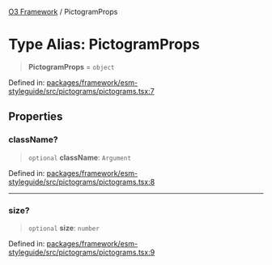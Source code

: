 [O3 Framework](../API.md) / PictogramProps

# Type Alias: PictogramProps

> **PictogramProps** = `object`

Defined in: [packages/framework/esm-styleguide/src/pictograms/pictograms.tsx:7](https://github.com/openmrs/openmrs-esm-core/blob/85cde3ce59cd3d29230c98040a3f53525e808725/packages/framework/esm-styleguide/src/pictograms/pictograms.tsx#L7)

## Properties

### className?

> `optional` **className**: `Argument`

Defined in: [packages/framework/esm-styleguide/src/pictograms/pictograms.tsx:8](https://github.com/openmrs/openmrs-esm-core/blob/85cde3ce59cd3d29230c98040a3f53525e808725/packages/framework/esm-styleguide/src/pictograms/pictograms.tsx#L8)

***

### size?

> `optional` **size**: `number`

Defined in: [packages/framework/esm-styleguide/src/pictograms/pictograms.tsx:9](https://github.com/openmrs/openmrs-esm-core/blob/85cde3ce59cd3d29230c98040a3f53525e808725/packages/framework/esm-styleguide/src/pictograms/pictograms.tsx#L9)

